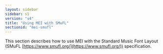 ```yaml
---
layout: sidebar
sidebar: s1
version: "v4"
title: "Using MEI with SMuFL"
sectionid: "mei-smufl"
---
```


This section describes how to use MEI with the Standard Music Font Layout (SMuFL
[https://www.smufl.org/](https://www.smufl.org/)) specification.